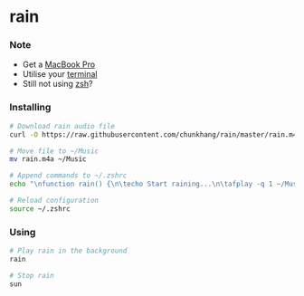# rain

### Note

- Get a [MacBook Pro](https://www.apple.com/macbook-pro/)
- Utilise your [terminal](http://jilles.me/badassify-your-terminal-and-shell/)
- Still not using [zsh](https://www.slideshare.net/jaguardesignstudio/why-zsh-is-cooler-than-your-shell-16194692)?

### Installing

```sh
# Download rain audio file
curl -O https://raw.githubusercontent.com/chunkhang/rain/master/rain.m4a

# Move file to ~/Music
mv rain.m4a ~/Music

# Append commands to ~/.zshrc
echo "\nfunction rain() {\n\techo Start raining...\n\tafplay -q 1 ~/Music/rain.m4a &\!\n}\n\nfunction sun() {\n\techo Stop raining...\n\tkillall afplay &>/dev/null\n}" >> ~/.zshrc

# Reload configuration
source ~/.zshrc
```

### Using

```sh
# Play rain in the background
rain

# Stop rain
sun
```
